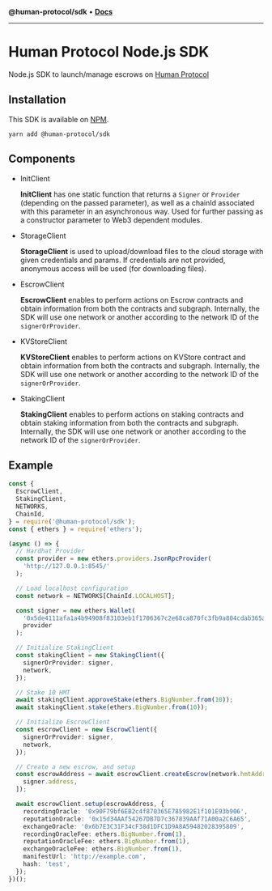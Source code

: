 **@human-protocol/sdk** • [**Docs**](modules.md)

***

# Human Protocol Node.js SDK

Node.js SDK to launch/manage escrows on [Human Protocol](https://www.humanprotocol.org/)

## Installation

This SDK is available on [NPM](https://www.npmjs.com/package/@human-protocol/sdk).

    yarn add @human-protocol/sdk

## Components

- InitClient

  **InitClient** has one static function that returns a `Signer` or `Provider` (depending on the passed parameter), as well as a chainId associated with this parameter in an asynchronous way. Used for further passing as a constructor parameter to Web3 dependent modules.

- StorageClient

  **StorageClient** is used to upload/download files to the cloud storage with given credentials and params. If credentials are not provided, anonymous access will be used (for downloading files).

- EscrowClient

  **EscrowClient** enables to perform actions on Escrow contracts and obtain information from both the contracts and subgraph. Internally, the SDK will use one network or another according to the network ID of the `signerOrProvider`.

- KVStoreClient

  **KVStoreClient** enables to perform actions on KVStore contract and obtain information from both the contracts and subgraph. Internally, the SDK will use one network or another according to the network ID of the `signerOrProvider`.

- StakingClient

  **StakingClient** enables to perform actions on staking contracts and obtain staking information from both the contracts and subgraph. Internally, the SDK will use one network or another according to the network ID of the `signerOrProvider`.

## Example

```typescript
const {
  EscrowClient,
  StakingClient,
  NETWORKS,
  ChainId,
} = require('@human-protocol/sdk');
const { ethers } = require('ethers');

(async () => {
  // Hardhat Provider
  const provider = new ethers.providers.JsonRpcProvider(
    'http://127.0.0.1:8545/'
  );

  // Load localhost configuration
  const network = NETWORKS[ChainId.LOCALHOST];

  const signer = new ethers.Wallet(
    '0x5de4111afa1a4b94908f83103eb1f1706367c2e68ca870fc3fb9a804cdab365a',
    provider
  );

  // Initialize StakingClient
  const stakingClient = new StakingClient({
    signerOrProvider: signer,
    network,
  });

  // Stake 10 HMT
  await stakingClient.approveStake(ethers.BigNumber.from(10));
  await stakingClient.stake(ethers.BigNumber.from(10));

  // Initialize EscrowClient
  const escrowClient = new EscrowClient({
    signerOrProvider: signer,
    network,
  });

  // Create a new escrow, and setup
  const escrowAddress = await escrowClient.createEscrow(network.hmtAddress, [
    signer.address,
  ]);

  await escrowClient.setup(escrowAddress, {
    recordingOracle: '0x90F79bf6EB2c4f870365E785982E1f101E93b906',
    reputationOracle: '0x15d34AAf54267DB7D7c367839AAf71A00a2C6A65',
    exchangeOracle: '0x6b7E3C31F34cF38d1DFC1D9A8A59482028395809',
    recordingOracleFee: ethers.BigNumber.from(1),
    reputationOracleFee: ethers.BigNumber.from(1),
    exchangeOracleFee: ethers.BigNumber.from(1),
    manifestUrl: 'http://example.com',
    hash: 'test',
  });
})();
```
